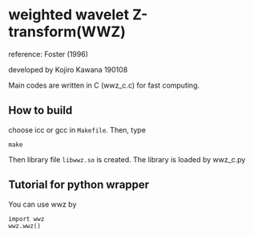 # weighted wavelet Z-transform(WWZ)

reference: Foster (1996)

developed by Kojiro Kawana 190108

Main codes are written in C (wwz_c.c) for fast computing.

## How to build
choose icc or gcc in `Makefile`. Then, type

```
make
```

Then library file `libwwz.so` is created. The library is loaded by
wwz_c.py

## Tutorial for python wrapper
You can use wwz by
```
import wwz
wwz.wwz()
```
